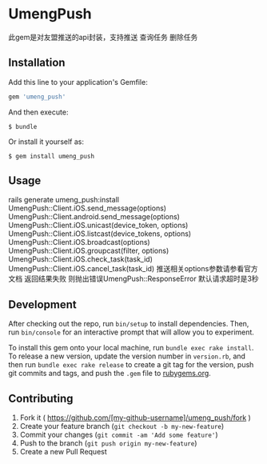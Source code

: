 # UmengPush

此gem是对友盟推送的api封装，支持推送 查询任务 删除任务

## Installation

Add this line to your application's Gemfile:

```ruby
gem 'umeng_push'
```

And then execute:

    $ bundle

Or install it yourself as:

    $ gem install umeng_push

## Usage
rails generate umeng_push:install
UmengPush::Client.iOS.send_message(options)
UmengPush::Client.android.send_message(options)
UmengPush::Client.iOS.unicast(device_token, options)
UmengPush::Client.iOS.listcast(device_tokens, options)
UmengPush::Client.iOS.broadcast(options)
UmengPush::Client.iOS.groupcast(filter, options)
UmengPush::Client.iOS.check_task(task_id)
UmengPush::Client.iOS.cancel_task(task_id)
推送相关options参数请参看官方文档
返回结果失败 则抛出错误UmengPush::ResponseError
默认请求超时是3秒

## Development

After checking out the repo, run `bin/setup` to install dependencies. Then, run `bin/console` for an interactive prompt that will allow you to experiment.

To install this gem onto your local machine, run `bundle exec rake install`. To release a new version, update the version number in `version.rb`, and then run `bundle exec rake release` to create a git tag for the version, push git commits and tags, and push the `.gem` file to [rubygems.org](https://rubygems.org).

## Contributing

1. Fork it ( https://github.com/[my-github-username]/umeng_push/fork )
2. Create your feature branch (`git checkout -b my-new-feature`)
3. Commit your changes (`git commit -am 'Add some feature'`)
4. Push to the branch (`git push origin my-new-feature`)
5. Create a new Pull Request
